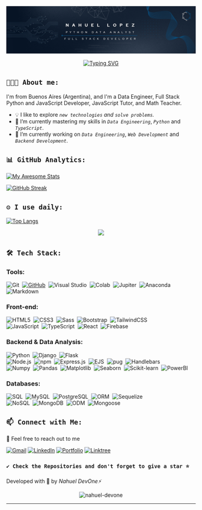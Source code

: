 <div align="center">
  <img src="./portada-data-analyst-fs-stack.png" alt="Logo" width="1150">
  <!-- <img src="./insignia-github.png" width="150">
  <img src="./insignia-portafolio.png" width="150"> -->
</div>

<!-- <p align="center"><strong>{Open for hiring}</strong></p> -->

<p align="center">
  <a href="https://git.io/typing-svg"><img src="https://readme-typing-svg.demolab.com?font=Fira+Code&weight=500&size=21&pause=1000&color=C2D9F8&width=435&lines=Hello+World!+I+am+Nahuel;A+passionate+Data+Engineer;and+Full+Stack+Developer." alt="Typing SVG" /></a>
</p>  

## `👨🏻‍💻 About me:`

<div>
  <p>
    I'm from Buenos Aires (Argentina), and I'm a Data Engineer, Full Stack Python and JavaScript Developer, JavaScript Tutor, and Math Teacher.
    <!-- <br>
    My goal is to work in teams where I can apply my knowledge and make a career, to continue growing professionally while strengthening my stack and learning new technologies. -->
  </p>
</div>

- 💡 I like to explore *`new technologies` and `solve problems`.*
- 🌱 I’m currently mastering my skills in *`Data Engineering`*, *`Python`* and *`TypeScript`*. 
- 🔭 I’m currently working on *`Data Engineering`*, *`Web Development`* and *`Backend Development`*.  
<!-- - 👨🏻‍💻👩🏻‍💻 I’m looking to collaborate on *`Javascript or Python projects`* -->

## `📊 GitHub Analytics:`
[![My Awesome Stats](https://awesome-github-stats.azurewebsites.net/user-stats/Nahuel-DevOne?cardType=level&theme=dark&preferLogin=false)](https://git.io/awesome-stats-card)

[![GitHub Streak](https://streak-stats.demolab.com?user=Nahuel-DevOne&theme=dark)](https://git.io/streak-stats)

<!--
All inbuilt themes :-
dark, radical, merko, gruvbox, tokyonight, onedark, cobalt, synthwave, highcontrast, dracula, github_dark
-->

## `⚙️ I use daily:` 
<!-- [![Top Langs](https://github-readme-stats.vercel.app/api/top-langs/?username=nahuel-devone&layout=compact&theme=github_dark&hide_border=true)](https://github.com/nahuel-devone) -->
[![Top Langs](https://github-readme-stats-navy-pi-96.vercel.app/api/top-langs/?username=nahuel-devone&layout=compact&theme=github_dark&hide_border=true)](https://github.com/nahuel-devone)

<p align="center">
  <a href="https://skillicons.dev">
    <img src="https://skillicons.dev/icons?i=md,git,github,html,css,javascript,typescript,react,vite,nodejs,python,django,mysql,postgres,mongo" />
  </a>
</p>

## `🛠 Tech Stack:`
### Tools:

![Git](https://img.shields.io/badge/-Git-05122A?style=flat&logo=git&logoColor=F05032)&nbsp;
[![GitHub](https://img.shields.io/badge/-GitHub-05122A?style=flat&logo=github&logoColor=lightgrey&link=https://github.com/Nahuel-DevOne)](https://github.com/Nahuel-DevOne)&nbsp;
![Visual Studio](https://img.shields.io/badge/-VSCODE-05122A?style=flat&logo=Visual-Studio-Code&logoColor=007ACC&link=https://code.visualstudio.com/)&nbsp;
![Colab](https://img.shields.io/badge/-Colab-05122A?style=flat&logo=google-colab)&nbsp;
![Jupiter](https://img.shields.io/badge/-Jupyter-05122A?style=flat&logo=jupyter)&nbsp;
![Anaconda](https://img.shields.io/badge/-Anaconda-05122A?style=flat&logo=anaconda)&nbsp;
![Markdown](https://img.shields.io/badge/-Markdown-05122A?style=flat&logo=markdown)

### Front-end:
![HTML5](https://img.shields.io/badge/-HTML5-05122A?style=flat&logo=html5&logoColor=F05032&link=https://developer.mozilla.org/es/docs/Glossary/HTML5)&nbsp;
![CSS3](https://img.shields.io/badge/-CSS3-05122A?style=flat&logo=CSS3&logoColor=1572B6)&nbsp;
![Sass](https://img.shields.io/badge/-Sass-05122A?style=flat&logo=sass&logoColor=cc6699)&nbsp;
![Bootstrap](https://img.shields.io/badge/-Bootstrap-05122A?style=flat&logo=bootstrap&logoColor=563D7C)&nbsp;
![TailwindCSS](https://img.shields.io/badge/-Tailwindcss-05122A?style=flat&logo=tailwindcss&link=https://getbootstrap.com/)\
![JavaScript](https://img.shields.io/badge/-JavaScript-05122A?style=flat&logo=javascript)&nbsp;
![TypeScript](https://img.shields.io/badge/-TypeScript-05122A?style=flat&logo=typescript&logoColor=007ACC)&nbsp;
![React](https://img.shields.io/badge/-React-05122A?style=flat&logo=React&logoColor=61DAFB)&nbsp;
![Firebase](https://img.shields.io/badge/-Firebase-05122A?style=flat&logo=Firebase&logoColor=FFA611)

### Backend & Data Analysis:

![Python](https://img.shields.io/badge/-Python-05122A?style=flat&logo=python&logoColor=blue)&nbsp;
![Django](https://img.shields.io/badge/-Django-05122A?style=flat&logo=django&logoColor=darkgreen)&nbsp;
![Flask](https://img.shields.io/badge/-Flask-05122A?style=flat&logo=flask)\
![Node.js](https://img.shields.io/badge/-Node.js-05122A?style=flat&logo=node.js&logoColor=darkgreen)&nbsp;
![npm](https://img.shields.io/badge/-npm-05122A?style=flat&logo=npm&logoColor=darkred)&nbsp;
![Express.js](https://img.shields.io/badge/-Express-05122A?style=flat&logo=Express&logoColor=lightgrey)&nbsp;
![EJS](https://img.shields.io/badge/-EJS-05122A?style=flat)&nbsp;
![pug](https://img.shields.io/badge/-pug-05122A?style=flat&logo=pug&logoColor=A86454)&nbsp;
![Handlebars](https://img.shields.io/badge/-Handlebars-05122A?style=flat&logo=handlebars.js&logoColor=A86454)\
![Numpy](https://img.shields.io/badge/-Numpy-05122A?style=flat&logo=numpy&logoColor=55a6ca)&nbsp;
![Pandas](https://img.shields.io/badge/-Pandas-05122A?style=flat&logo=pandas&logoColor=white)&nbsp;
![Matplotlib](https://img.shields.io/badge/-Matplotlib-05122A?style=flat&logo=matplotlib&logoColor=white)&nbsp;
![Seaborn](https://img.shields.io/badge/-Seaborn-05122A?style=flat&logo=Seaborn&logoColor=white)&nbsp;
![Scikit-learn](https://img.shields.io/badge/-Scikit_Learn-05122A?style=flat&logo=scikit-learn&logoColor=white)&nbsp;
![PowerBI](https://img.shields.io/badge/-Power_BI-05122A?style=flat&logo=power-bi&logoColor=yellow)


### Databases:

![SQL](https://img.shields.io/badge/-SQL:-05122A?style=flat&logo=sql&logoColor=FFA611)&nbsp;
![MySQL](https://img.shields.io/badge/-MySQL-05122A?style=flat&logo=MySQL&logoColor=FFA611)&nbsp;
![PostgreSQL](https://img.shields.io/badge/-PostgreSQL-05122A?style=flat&logo=PostgreSQL&logoColor=316192)&nbsp;
![ORM](https://img.shields.io/badge/-ORM:-05122A?style=flat&logo=orm&logoColor=FFA611)&nbsp;
![Sequelize](https://img.shields.io/badge/Sequelize-05122A?style=flat&logo=Sequelize&logoColor=52B0E7)\
![NoSQL](https://img.shields.io/badge/-NoSQL:-05122A?style=flat&logo=NoSQL&logoColor=lightgreen)&nbsp;
![MongoDB](https://img.shields.io/badge/-MongoDB-05122A?style=flat&logo=mongoDB&logoColor=lightgreen)&nbsp;
![ODM](https://img.shields.io/badge/-ODM:-05122A?style=flat&logo=sql&logoColor=FFA611)&nbsp;
![Mongoose](https://img.shields.io/badge/-Mongoose-05122A?style=flat&logo=mongoose&logoColor=a43433)&nbsp;

<!-- ![C](https://img.shields.io/badge/-C-05122A?style=flat&logo=C&logoColor=A8B9CC)&nbsp;
![C++](https://img.shields.io/badge/-C++-05122A?style=flat&logo=C%2B%2B&logoColor=00599C)&nbsp;
![R (Statistics)](https://img.shields.io/badge/-R-05122A?style=flat&logo=R&logoColor=276DC3) -->


<!-- alternative: How to reach me -->
## `📫 Connect with Me:`
💬 Feel free to reach out to me

[![Gmail](https://img.shields.io/badge/-GMAIL-D14836?style=for-the-badge&logo=gmail&logoColor=white)](mailto:nahuel.developer1@gmail.com)
[![LinkedIn](https://img.shields.io/badge/LinkedIn-informational?style=for-the-badge&logo=linkedin&logoColor=fff&color=0077B5)](https://www.linkedin.com/in/nahuel-developer/)
[![Portfolio](https://img.shields.io/badge/-Portfolio-lightgray?style=for-the-badge&logo=stackoverflow&logoColor=white)](https://nahuel-devone.github.io/portfolio/)
[![Linktree](https://img.shields.io/badge/-Linktree-323330?style=for-the-badge&logo=linktree&logoColor=#41e45f)](https://linktr.ee/nahuel.lopez)

### `✔️ Check the Repositories and don't forget to give a star ⭐`
Developed with 💙 by *Nahuel DevOne⚡*


<div align="center"> 
  <!--Contador de visitas-->
  <img src="https://komarev.com/ghpvc/?username=nahuel-devone&label=Profile%20views&color=blue&style=plastic" alt="nahuel-devone" />
</div>
 
***************************************************************

